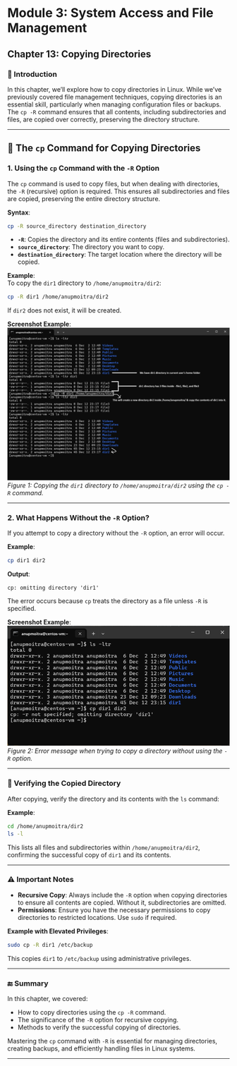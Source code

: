 # **Module 3: System Access and File Management**  
## **Chapter 13: Copying Directories**  
### **📖 Introduction**  
In this chapter, we’ll explore how to copy directories in Linux. While we’ve previously covered file management techniques, copying directories is an essential skill, particularly when managing configuration files or backups. The `cp -R` command ensures that all contents, including subdirectories and files, are copied over correctly, preserving the directory structure.  

---

## **🔧 The `cp` Command for Copying Directories**  

### 1. **Using the `cp` Command with the `-R` Option**  
The `cp` command is used to copy files, but when dealing with directories, the `-R` (recursive) option is required. This ensures all subdirectories and files are copied, preserving the entire directory structure.  

**Syntax**:  
```bash
cp -R source_directory destination_directory
```  

- **`-R`**: Copies the directory and its entire contents (files and subdirectories).  
- **`source_directory`**: The directory you want to copy.  
- **`destination_directory`**: The target location where the directory will be copied.  

**Example**:  
To copy the `dir1` directory to `/home/anupmoitra/dir2`:  
```bash
cp -R dir1 /home/anupmoitra/dir2
```  

If `dir2` does not exist, it will be created.  

**Screenshot Example**:  
![Copying a directory using the cp command](screenshots/01-cp-copy-directory.png)  
*Figure 1: Copying the `dir1` directory to `/home/anupmoitra/dir2` using the `cp -R` command.*  

---

### 2. **What Happens Without the `-R` Option?**  
If you attempt to copy a directory without the `-R` option, an error will occur.  

**Example**:  
```bash
cp dir1 dir2
```  

**Output**:  
```
cp: omitting directory 'dir1'
```  

The error occurs because `cp` treats the directory as a file unless `-R` is specified.  

**Screenshot Example**:  
![Error without the -R option](screenshots/02-cp-error-without-R.png)  
*Figure 2: Error message when trying to copy a directory without using the `-R` option.*  

---

### **📝 Verifying the Copied Directory**  
After copying, verify the directory and its contents with the `ls` command:  

**Example**:  
```bash
cd /home/anupmoitra/dir2
ls -l
```  

This lists all files and subdirectories within `/home/anupmoitra/dir2`, confirming the successful copy of `dir1` and its contents.  

---

### **⚠️ Important Notes**  

- **Recursive Copy**: Always include the `-R` option when copying directories to ensure all contents are copied. Without it, subdirectories are omitted.  
- **Permissions**: Ensure you have the necessary permissions to copy directories to restricted locations. Use `sudo` if required.  

**Example with Elevated Privileges**:  
```bash
sudo cp -R dir1 /etc/backup
```  

This copies `dir1` to `/etc/backup` using administrative privileges.  

---

### **🔚 Summary**  
In this chapter, we covered:  
- How to copy directories using the `cp -R` command.  
- The significance of the `-R` option for recursive copying.  
- Methods to verify the successful copying of directories.  

Mastering the `cp` command with `-R` is essential for managing directories, creating backups, and efficiently handling files in Linux systems.  

---
